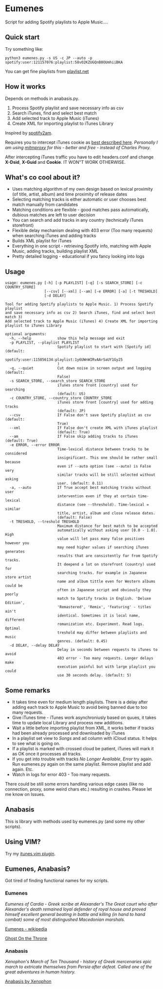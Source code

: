 # Eumenes

Script for adding Spotify playlists to Apple Music....


## Quick start

Try something like:

```
python3 eumenes.py -s US -c JP --auto -p spotify:user:121157076:playlist:58vO2KZUGQnB0OUmhiiBKA
```

You can get fine playlists from [playlist.net](http://playlists.net/)

## How it works

Depends on methods in anabasis.py.

1) Process Spotify playlist and save necessary info as csv
2) Search iTunes, find and select best match
3) Add selected track to Apple Music (iTunes)
4) Create XML for importing playlist to iTunes Library

Inspired by [spotify2am](https://github.com/simonschellaert/spotify2am).

Requires you to intercept iTunes cookie as [best described here](https://apple.stackexchange.com/questions/193731/sync-transfer-spotify-playlist-to-apple-music/194528). *Personally I am using [mitmproxy](https://github.com/mitmproxy/mitmproxy) for this - better and free - instead of Charles Proxy.*

After intercepting iTunes traffic you have to edit headers.conf and change **X-Dsid**, **X-Guid** and **Cookie**. IT WON"T WORK OTHERWISE.

## What's co cool about it?

* Uses matching algorithm of my own design based on lexical proximity (of title, artist, album) and time proximity of release dates
* Selecting matching tracks is either automatic or user chooses best match manually from candidates
* Matching conditions are flexible - good matches pass automatically, dubious matches are left to user decision
* You can search and add tracks in any country (technically iTunes storefront)
* Flexible delay mechanism dealing with 403 error (Too many requests) when searching iTunes and adding tracks
* Builds XML playlist for iTunes
* Everything in one script - retrieving Spotify info, matching with Apple Music, adding tracks, building playlist XML
* Pretty detailed logging - educational if you fancy looking into logs

## Usage

```
usage: eumenes.py [-h] [-p PLAYLIST] [-q] [-s SEARCH_STORE] [-c COUNTRY_STORE]
                  [--csv] [--xml] [--am] [-e ERROR] [-a] [-t TRESHOLD]
                  [-d DELAY]

Tool for adding Spotify playlists to Apple Music. 1) Process Spotify playlist
and save necessary info as csv 2) Search iTunes, find and select best match 3)
Add selected track to Apple Music (iTunes) 4) Create XML for importing
playlist to iTunes Library

optional arguments:
  -h, --help            show this help message and exit
  -p PLAYLIST, --playlist PLAYLIST
                        Spotify playlist to start with [Spotify id] (default:
                        spotify:user:115856134:playlist:1y6UWnWIRvAArSaUY1Gy25
                        )
  -q, --quiet           Cut down noise in screen output and logging (default:
                        False)
  -s SEARCH_STORE, --search_store SEARCH_STORE
                        iTunes store front [country] used for searching
                        (default: US)
  -c COUNTRY_STORE, --country_store COUNTRY_STORE
                        iTunes store front [country] used for adding tracks
                        (default: JP)
  --csv                 If False don't save Spotify playlist as csv (default:
                        True)
  --xml                 If False don't create XML with iTunes playlist
                        (default: True)
  --am                  If False skip adding tracks to iTunes (default: True)
  -e ERROR, --error ERROR
                        Time-lexical distance between tracks to be considered
                        insignificant. This one should be rather small because
                        even if --auto option (see --auto) is False very
                        similar tracks will be still selected without asking
                        user. (default: 0.11)
  -a, --auto            If True accept best matching tracks without user
                        intervention even if they at certain time-lexical
                        distance (see --threshold). Time-lexical = similar
                        title, artist, album and close release dates.
                        (default: False)
  -t TRESHOLD, --treshold TRESHOLD
                        Maximum distance for best match to be accepted
                        automatically without asking user [0.0 - 1.0]. High
                        value will let pass many false positives however you
                        may need higher values if searching iTunes generates
                        results that are consistently far from Spotify tracks.
                        It deepend a lot on storefront (country) used for
                        searching tracks. For example in Japanese store artist
                        name and album tittle even for Western albums could be
                        often in Japanese script and obviously they poorly
                        match to Spotify tracks in English. 'Deluxe Edition',
                        'Remastered', 'Remix', 'featuring' - titles ain't
                        identical. Sometimes it is local name, different
                        romanization etc. Experiment. Read logs. Optimal
                        treshold may differ between playlists and music
                        genres. (default: 0.45)
  -d DELAY, --delay DELAY
                        Delay in seconds between requests to iTunes to avoid
                        403 error - Too many requests. Longer delays make
                        execution painful but with large playlist you could
                        use 30 seconds delay. (default: 5)
```

## Some remarks

* It takes time even for medium length playlists. There is a delay after adding each track to Apple Music to avoid being banned due to too many requests.
* Give iTunes time - iTunes work asynchroniusly based on quues, it takes time to update local Library and process new additions.
* Wait a little before importing playlist from XML, it works better if tracks had been already processed and downloaded by iTunes
* In a playlist set view to *Songs* and ad column with iCloud status. It helps to see what is going on.
* If a playlist is marked with crossed cloud be patient, iTunes will mark it as OK once it processes all tracks.
* If you get into trouble with tracks *No Longer Available*, *Error* try again. Run eumenes.py again on the same playlist. Remove playlist and add again. Etc.
* Watch in logs for error 403 - Too many requests.

There could be still some errors handling various edge cases (like no connection, proxy, some weird chars etc.) resulting in crashes. Please let me know on Issues.

## Anabasis

This is library with methods used by eumenes.py (and some my other scripts).

## Using VIM?

Try my [itunes.vim plugin](https://github.com/chew-z/itunes.vim).

## Eumenes, Anabasis?

Got tired of finding functional names for my scripts.

### Eumenes

*Eumenes of Cardia - Greek scribe at Alexander's The Great court who after Alexander's death remained loyal defender of royal house and proved himself excellent general beating in battle and killing (in hand to hand combat) some of most distingushed Macedonian marshals.*

[Eumenes - wikipedia](https://en.wikipedia.org/wiki/Eumenes)

[Ghost On the Throne](http://www.goodreads.com/book/show/10767816-ghost-on-the-throne#)

### Anabasis

*Xenophon's March of Ten Thousand - history of Greek mercenaries epic march to extricate themselves from Persia after defeat. Called one of the great adventures in human history.*

[Anabasis by Xenophon](http://www.gutenberg.org/ebooks/1170?msg=welcome_stranger)

